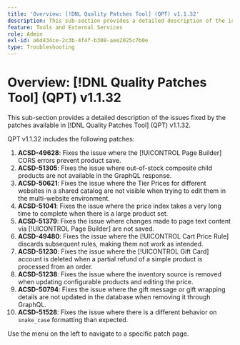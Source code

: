 ```yaml
---
title: 'Overview: [!DNL Quality Patches Tool] (QPT) v1.1.32'
description: This sub-section provides a detailed description of the issues fixed by the patches available in [!DNL Quality Patches Tool] (QPT) v1.1.32.
feature: Tools and External Services
role: Admin
exl-id: a6d434ce-2c3b-4f4f-b308-aee2025c7b0e
type: Troubleshooting
---
```

# Overview: [!DNL Quality Patches Tool] (QPT) v1.1.32

This sub-section provides a detailed description of the issues fixed by the patches available in [!DNL Quality Patches Tool] (QPT) v1.1.32.

QPT v1.1.32 includes the following patches:

1. **ACSD-49628**: Fixes the issue where the [!UICONTROL Page Builder] CORS errors prevent product save.
1. **ACSD-51305**: Fixes the issue where out-of-stock composite child products are not available in the GraphQL response.
1. **ACSD-50621**: Fixes the issue where the Tier Prices for different websites in a shared catalog are not visible when trying to edit them in the multi-website environment.
1. **ACSD-51041**: Fixes the issue where the price index takes a very long time to complete when there is a large product set.
1. **ACSD-51379**: Fixes the issue where changes made to page text content via [!UICONTROL Page Builder] are not saved.
1. **ACSD-49480**: Fixes the issue where the [!UICONTROL Cart Price Rule] discards subsequent rules, making them not work as intended.
1. **ACSD-51230**: Fixes the issue where the [!UICONTROL Gift Card] account is deleted when a partial refund of a simple product is processed from an order.
1. **ACSD-51238**: Fixes the issue where the inventory source is removed when updating configurable products and editing the price.
1. **ACSD-50794**: Fixes the issue where the gift message or gift wrapping details are not updated in the database when removing it through GraphQL.
1. **ACSD-51528**: Fixes the issue where there is a different behavior on `snake_case` formatting than expected.

Use the menu on the left to navigate to a specific patch page.
